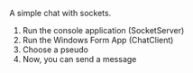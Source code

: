 A simple chat with sockets.
1. Run the console application (SocketServer)
2. Run the Windows Form App (ChatClient)
3. Choose a pseudo
4. Now, you can send a message
